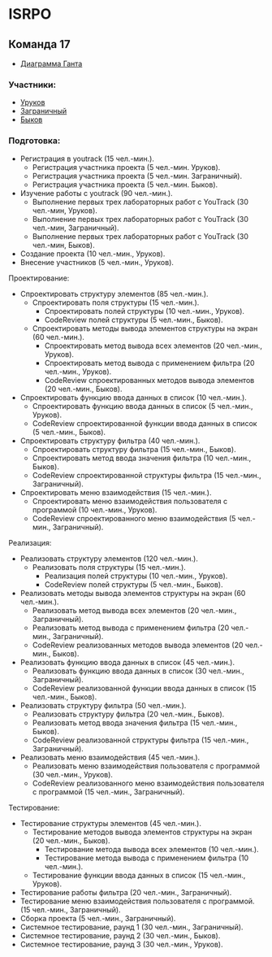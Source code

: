 # ISRPO
## Команда 17
 - [Диаграмма Ганта](https://cloud.gantter.com/ganttercloud/#fileID=7ab0873ef3ce4836a02b8d74796d5cef&amode=cloud)
### Участники:
 - [Уруков](https://github.com/URUKOVV)
 - [Заграничный](https://github.com/zagran-d)
 - [Быков](https://github.com/MaRoL-s)

### Подготовка:

 - Регистрация в youtrack (15 чел.-мин.).
	- Регистрация участника проекта (5 чел.-мин. Уруков).
	- Регистрация участника проекта (5 чел.-мин. Заграничный).
	- Регистрация участника проекта (5 чел.-мин. Быков).
 - Изучение работы с youtrack (90 чел.-мин.).
	- Выполнение первых трех лабораторных работ с YouTrack (30 чел.-мин, Уруков).
	- Выполнение первых трех лабораторных работ с YouTrack (30 чел.-мин, Заграничный).
	- Выполнение первых трех лабораторных работ с YouTrack (30 чел.-мин, Быков).  
 - Создание проекта (10 чел.-мин., Уруков). 
 - Внесение участников (5 чел.-мин., Уруков).

Проектирование:

 - Спроектировать структуру элементов (85 чел.-мин.).
	- Спроектировать поля структуры (15 чел.-мин.).
		- Спроектировать полей структуры (10 чел.-мин., Уруков).
		- CodeReview полей структуры (5 чел.-мин., Быков).
	- Спроектировать методы вывода элементов структуры на экран (60 чел.-мин.).
		- Спроектировать метод вывода всех элементов (20 чел.-мин., Уруков).
		- Спроектировать метод вывода с применением фильтра (20 чел.-мин., Уруков).
		- CodeReview спроектированных методов вывода элементов (20 чел.-мин., Быков).
  - Спроектировать функцию ввода данных в список (10 чел.-мин.).
	- Спроектировать функцию ввода данных в список (5 чел.-мин., Уруков).
	- CodeReview спроектированной функции ввода данных в список (5 чел.-мин., Быков).
 - Спроектировать структуру фильтра (40 чел.-мин.).
	- Спроектировать структуру фильтра (15 чел.-мин., Быков).
	- Спроектировать метод ввода значения фильтра (10 чел.-мин., Быков).
	- CodeReview спроектированной структуры фильтра (15 чел.-мин., Заграничный).  
 - Спроектировать меню взаимодействия (15 чел.-мин.).
	- Спроектировать меню взаимодействия пользователя с программой (10 чел.-мин., Уруков).
	- CodeReview спроектированного меню взаимодействия (5 чел.-мин., Заграничный).

Реализация:

 - Реализовать структуру элементов (120 чел.-мин.).
	- Реализовать поля структуры (15 чел.-мин.).
		- Реализация полей структуры (10 чел.-мин., Уруков).
		- CodeReview полей структуры (5 чел.-мин., Быков).
  - Реализовать методы вывода элементов структуры на экран (60 чел.-мин.).
	- Реализовать метод вывода всех элементов (20 чел.-мин., Заграничный).
	- Реализовать метод вывода с применением фильтра (20 чел.-мин., Заграничный).
	- CodeReview реализованных методов вывода элементов (20 чел.-мин., Быков).
  - Реализовать функцию ввода данных в список (45 чел.-мин.).
	- Реализовать функцию ввода данных в список (30 чел.-мин., Заграничный).
	- CodeReview реализованной функции ввода данных в список (15 чел.-мин., Быков).
 - Реализовать структуру фильтра (50 чел.-мин.).
	- Реализовать структуру фильтра (20 чел.-мин., Быков).
	- Реализовать метод ввода значения фильтра (15 чел.-мин., Быков).
	- CodeReview реализованной структуры фильтра (15 чел.-мин., Заграничный).  
 - Реализовать меню взаимодействия (45 чел.-мин.).
	- Реализовать меню взаимодействия пользователя с программой (30 чел.-мин., Уруков).
	- CodeReview реализованного меню взаимодействия пользователя с программой (15 чел.-мин., Заграничный).

Тестирование:

 - Тестирование структуры элементов (45 чел.-мин.).
	- Тестирование методов вывода элементов структуры на экран (20 чел.-мин., Быков).
		- Тестирование метода вывода всех элементов (10 чел.-мин.).
		- Тестирование метода вывода с применением фильтра (10 чел.-мин.).
	- Тестирование функции ввода данных в список (15 чел.-мин., Уруков).  
 - Тестирование работы фильтра (20 чел.-мин., Заграничный). 
 - Тестирование меню взаимодействия пользователя с программой. (15 чел.-мин., Заграничный). 
 - Сборка проекта (5 чел.-мин., Заграничный). 
 - Системное тестирование, раунд 1 (30 чел.-мин., Заграничный). 
 - Системное тестирование, раунд 2 (30 чел.-мин., Быков). 
 - Системное тестирование, раунд 3 (30 чел.-мин., Уруков).
 
